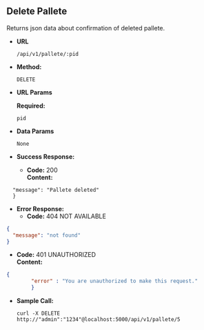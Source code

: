 **Delete Pallete**
----
  Returns json data about confirmation of deleted pallete.

* **URL**

  `/api/v1/pallete/:pid`

* **Method:**

  `DELETE`
  
*  **URL Params**

   **Required:**
 
   `pid`

* **Data Params**

  `None`

* **Success Response:**

  * **Code:** 200 <br />
    **Content:** 
```JSON{
  "message": "Pallete deleted"
  }
```

* **Error Response:**
  * **Code:** 404 NOT AVAILABLE <br />

```JSON
{
  "message": "not found"
}
```

* **Code:** 401 UNAUTHORIZED <br />
    **Content:** 
```JSON
{ 
        "error" : "You are unauthorized to make this request." 
        }
```

* **Sample Call:**
  ```
  curl -X DELETE http://"admin":"1234"@localhost:5000/api/v1/pallete/5
  ```